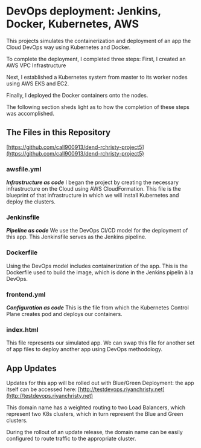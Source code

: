 # DevOps deployment: Jenkins, Docker, Kubernetes, AWS

This projects simulates the containerization and deployment of an app the Cloud DevOps way using Kubernetes and Docker.

To complete the deployment, I completed three steps:
First, I created an AWS VPC Infrastructure

Next, I established a Kubernetes system from master to its worker nodes using AWS EKS and EC2.

Finally, I deployed the Docker containers onto the nodes.

The following section sheds light as to how the completion of these steps was accomplished.

## The Files in this Repository
[https://github.com/call900913/dend-rchristy-project5](https://github.com/call900913/dend-rchristy-project5)

### awsfile.yml
***Infrastructure as code***
I began the project by creating the necessary infrastructure on the Cloud using AWS CloudFormation.
This file is the blueprint of that infrastructure in which we will install Kubernetes and deploy the clusters.

### Jenkinsfile
***Pipeline as code***
We use the DevOps CI/CD model for the deployment of this app.
This Jenkinsfile serves as the Jenkins pipeline.

### Dockerfile
Using the DevOps model includes containerization of the app.
This is the Dockerfile used to build the image, which is done in the Jenkins pipelin à la DevOps.

### frontend.yml
***Configuration as code***
This is the file from which the Kubernetes Control Plane creates pod and deploys our containers.

### index.html
This file represents our simulated app. We can swap this file for another set of app files to deploy another app using DevOps methodology.


## App Updates
Updates for this app will be rolled out with Blue/Green Deployment: the app itself can be accessed here:
[http://testdevops.riyanchristy.net](http://testdevops.riyanchristy.net)

This domain name has a weighted routing to two Load Balancers, which represent two K8s clusters, which in turn represent the Blue and Green clusters.

During the rollout of an update release, the domain name can be easily configured to route traffic to the appropriate cluster.
